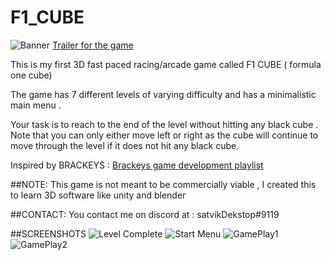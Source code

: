 # F1_CUBE

![Banner](https://img.itch.zone/aW1nLzY0MTE0NjQucG5n/original/seegh7.png)
[Trailer for the game](https://youtu.be/fInT3KWO8Y8)

This is my first 3D  fast paced racing/arcade game  called F1 CUBE ( formula one cube)

The game has 7 different levels of varying difficulty and has  a minimalistic  main menu .

Your task is to reach to the end of the level without hitting any black cube . Note that you can only either move left or right as the cube will continue to move through the level if it does not hit any black cube.

Inspired by BRACKEYS : 
[Brackeys game development playlist](https://youtu.be/j48LtUkZRjU)

##NOTE:
This game is not meant to  be commercially viable , I created this to learn 3D software like unity and blender

##CONTACT:
You contact me on discord at :     satvikDekstop#9119

##SCREENSHOTS
![Level Complete](https://img.itch.zone/aW1hZ2UvMTExMDE5OC82NDExNDM0LnBuZw==/original/WDcpFP.png)
![Start Menu](https://img.itch.zone/aW1hZ2UvMTExMDE5OC82NDExNDMyLnBuZw==/original/dDRlKe.png)
![GamePlay1](https://img.itch.zone/aW1hZ2UvMTExMDE5OC82NDExNDM2LnBuZw==/original/8jf1UI.png)
![GamePlay2](https://img.itch.zone/aW1hZ2UvMTExMDE5OC82NDExNDMzLnBuZw==/original/l%2Bn3o0.png)












